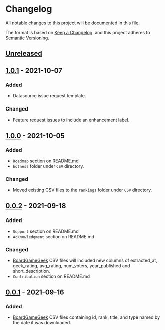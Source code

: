 # Changelog
All notable changes to this project will be documented in this file.

The format is based on [Keep a Changelog](https://keepachangelog.com/en/1.0.0/),
and this project adheres to [Semantic Versioning](https://semver.org/spec/v2.0.0.html).

## [Unreleased]

## [1.0.1] - 2021-10-07
### Added
- Datasource issue request template.
### Changed
- Feature request issues to include an enhancement label.

## [1.0.0] - 2021-10-05
### Added
- `Roadmap` section on README.md
- `hotness` folder under `CSV` directory.

### Changed
- Moved existing CSV files to the `rankings` folder under `CSV` directory.

## [0.0.2] - 2021-09-18
### Added
- `Support` section on README.md
- `Acknowledgment` section on README.md

### Changed
- [BoardGameGeek](https://boardgamegeek.com/) CSV files will included new columns of extracted_at, geek_rating, avg_rating, num_voters, year_published and short_description.
- `Contribution` section on README.md

## [0.0.1] - 2021-09-16
### Added
- [BoardGameGeek](https://boardgamegeek.com/) CSV files containing id, rank, title, and type named by the date it was downloaded.

[Unreleased]: https://github.com/albert-marrero/bgg-data/compare/v1.0.1...HEAD
[1.0.1]: https://github.com/albert-marrero/bgg-data/compare/v1.0.0...v1.0.1
[1.0.0]: https://github.com/albert-marrero/bgg-data/compare/v0.0.2...v1.0.0
[0.0.2]: https://github.com/albert-marrero/bgg-data/compare/v0.0.1...v0.0.2
[0.0.1]: https://github.com/albert-marrero/bgg-data/releases/tag/v0.0.1